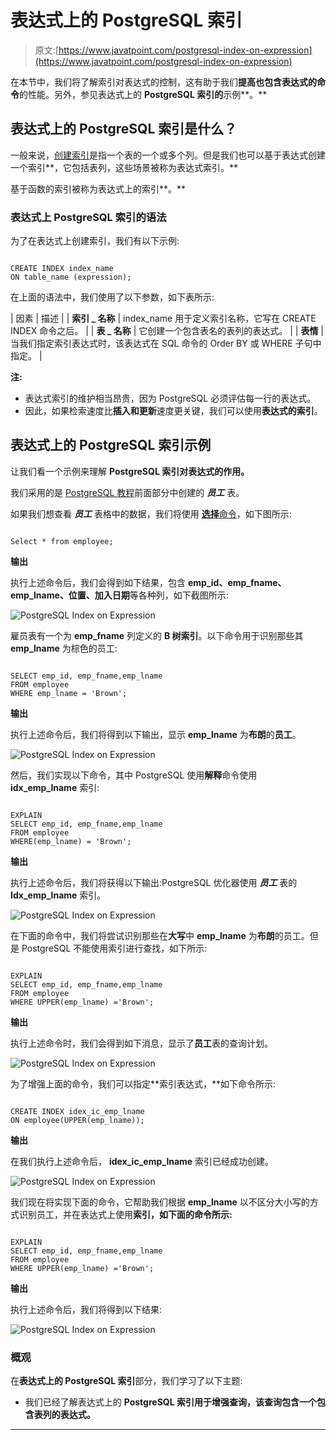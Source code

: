 # 表达式上的 PostgreSQL 索引

> 原文:[https://www.javatpoint.com/postgresql-index-on-expression](https://www.javatpoint.com/postgresql-index-on-expression)

在本节中，我们将了解索引对表达式的控制，这有助于我们**提高也包含表达式的命令**的性能。另外，参见表达式上的 **PostgreSQL 索引的**示例**。**

## 表达式上的 PostgreSQL 索引是什么？

一般来说，[创建索引](https://www.javatpoint.com/postgresql-create-index)是指一个表的一个或多个列。但是我们也可以基于表达式创建一个索引**，它包括表列，这些场景被称为表达式索引。**

基于函数的索引被称为表达式上的索引**。**

### 表达式上 PostgreSQL 索引的语法

为了在表达式上创建索引，我们有以下示例:

```

CREATE INDEX index_name 
ON table_name (expression);

```

在上面的语法中，我们使用了以下参数，如下表所示:

| 因素 | 描述 |
| **索引 _ 名称** | index_name 用于定义索引名称，它写在 CREATE INDEX 命令之后。 |
| **表 _ 名称** | 它创建一个包含表名的表列的表达式。 |
| **表情** | 当我们指定索引表达式时，该表达式在 SQL 命令的 Order BY 或 WHERE 子句中指定。 |

**注:**

*   表达式索引的维护相当昂贵，因为 PostgreSQL 必须评估每一行的表达式。
*   因此，如果检索速度比**插入和更新**速度更关键，我们可以使用**表达式的索引**。

## 表达式上的 PostgreSQL 索引示例

让我们看一个示例来理解 **PostgreSQL 索引对表达式的作用。**

我们采用的是 [PostgreSQL 教程](https://www.javatpoint.com/postgresql-tutorial)前面部分中创建的 ***员工*** 表。

如果我们想查看 ***员工*** 表格中的数据，我们将使用 [**选择**命令](https://www.javatpoint.com/postgresql-select)，如下图所示:

```

Select * from employee;

```

**输出**

执行上述命令后，我们会得到如下结果，包含 **emp_id、emp_fname、emp_lname、位置、加入日期**等各种列，如下截图所示:

![PostgreSQL Index on Expression](../Images/097ead5575bf102d202f337e269a2bf7.png)

雇员表有一个为 **emp_fname** 列定义的 **B 树索引**。以下命令用于识别那些其 **emp_lname** 为棕色的员工:

```

SELECT emp_id, emp_fname,emp_lname 
FROM employee
WHERE emp_lname = 'Brown';

```

**输出**

执行上述命令后，我们将得到以下输出，显示 **emp_lname** 为**布朗**的**员工**。

![PostgreSQL Index on Expression](../Images/a3f754e5ff9c58867a19e4a22013191b.png)

然后，我们实现以下命令，其中 PostgreSQL 使用**解释**命令使用 **idx_emp_lname** 索引:

```

EXPLAIN 
SELECT emp_id, emp_fname,emp_lname 
FROM employee
WHERE(emp_lname) = 'Brown';

```

**输出**

执行上述命令后，我们将获得以下输出:PostgreSQL 优化器使用 ***员工*** 表的 **Idx_emp_lname** 索引。

![PostgreSQL Index on Expression](../Images/37369170d5b3f5492ff60c9f65f90095.png)

在下面的命令中，我们将尝试识别那些在**大写**中 **emp_lname** 为**布朗**的员工。但是 PostgreSQL 不能使用索引进行查找，如下所示:

```

EXPLAIN 
SELECT emp_id, emp_fname,emp_lname 
FROM employee
WHERE UPPER(emp_lname) ='Brown';

```

**输出**

执行上述命令时，我们会得到如下消息，显示了**员工**表的查询计划。

![PostgreSQL Index on Expression](../Images/2c967e1df230fc3d7e158f220c198336.png)

为了增强上面的命令，我们可以指定**索引表达式，**如下命令所示:

```

CREATE INDEX idex_ic_emp_lname
ON employee(UPPER(emp_lname)); 

```

**输出**

在我们执行上述命令后， **idex_ic_emp_lname** 索引已经成功创建。

![PostgreSQL Index on Expression](../Images/734466ad1b11118605509000de028d5e.png)

我们现在将实现下面的命令，它帮助我们根据 **emp_lname** 以不区分大小写的方式识别员工，并在表达式上使用**索引，如下面的命令所示:**

```

EXPLAIN 
SELECT emp_id, emp_fname,emp_lname 
FROM employee
WHERE UPPER(emp_lname) ='Brown';

```

**输出**

执行上述命令后，我们将得到以下结果:

![PostgreSQL Index on Expression](../Images/1cdf91782eeb63358bf392da88302b50.png)

### 概观

在**表达式上的 PostgreSQL 索引**部分，我们学习了以下主题:

*   我们已经了解表达式上的 **PostgreSQL 索引用于增强查询，该查询包含一个包含表列的表达式。**

* * *